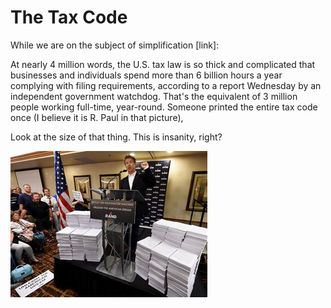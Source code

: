 # The Tax Code

While we are on the subject of simplification [link]:

At nearly 4 million words, the U.S. tax law is so thick and
complicated that businesses and individuals spend more than 6 billion
hours a year complying with filing requirements, according to a report
Wednesday by an independent government watchdog. That's the equivalent
of 3 million people working full-time, year-round.  Someone printed
the entire tax code once (I believe it is R. Paul in that picture),

Look at the size of that thing. This is insanity, right? 


![](11sat3web-master315.jpg)
